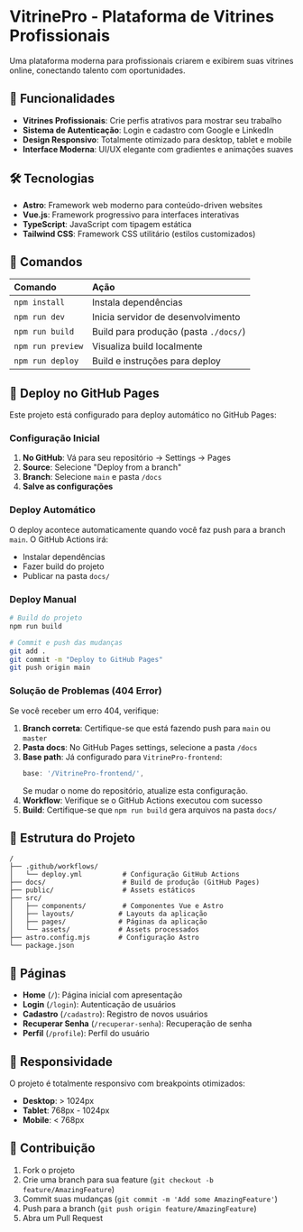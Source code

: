 # VitrinePro - Plataforma de Vitrines Profissionais

Uma plataforma moderna para profissionais criarem e exibirem suas vitrines online, conectando talento com oportunidades.

## 🚀 Funcionalidades

- **Vitrines Profissionais**: Crie perfis atrativos para mostrar seu trabalho
- **Sistema de Autenticação**: Login e cadastro com Google e LinkedIn
- **Design Responsivo**: Totalmente otimizado para desktop, tablet e mobile
- **Interface Moderna**: UI/UX elegante com gradientes e animações suaves

## 🛠️ Tecnologias

- **Astro**: Framework web moderno para conteúdo-driven websites
- **Vue.js**: Framework progressivo para interfaces interativas
- **TypeScript**: JavaScript com tipagem estática
- **Tailwind CSS**: Framework CSS utilitário (estilos customizados)

## 🧞 Comandos

| Comando                   | Ação                                           |
| :------------------------ | :--------------------------------------------- |
| `npm install`             | Instala dependências                           |
| `npm run dev`             | Inicia servidor de desenvolvimento             |
| `npm run build`           | Build para produção (pasta `./docs/`)          |
| `npm run preview`         | Visualiza build localmente                     |
| `npm run deploy`          | Build e instruções para deploy                 |

## 🚀 Deploy no GitHub Pages

Este projeto está configurado para deploy automático no GitHub Pages:

### Configuração Inicial

1. **No GitHub**: Vá para seu repositório → Settings → Pages
2. **Source**: Selecione "Deploy from a branch"
3. **Branch**: Selecione `main` e pasta `/docs`
4. **Salve as configurações**

### Deploy Automático

O deploy acontece automaticamente quando você faz push para a branch `main`. O GitHub Actions irá:

- Instalar dependências
- Fazer build do projeto
- Publicar na pasta `docs/`

### Deploy Manual

```bash
# Build do projeto
npm run build

# Commit e push das mudanças
git add .
git commit -m "Deploy to GitHub Pages"
git push origin main
```

### Solução de Problemas (404 Error)

Se você receber um erro 404, verifique:

1. **Branch correta**: Certifique-se que está fazendo push para `main` ou `master`
2. **Pasta docs**: No GitHub Pages settings, selecione a pasta `/docs`
3. **Base path**: Já configurado para `VitrinePro-frontend`:
   ```js
   base: '/VitrinePro-frontend/',
   ```
   Se mudar o nome do repositório, atualize esta configuração.
4. **Workflow**: Verifique se o GitHub Actions executou com sucesso
5. **Build**: Certifique-se que `npm run build` gera arquivos na pasta `docs/`

## 📁 Estrutura do Projeto

```
/
├── .github/workflows/
│   └── deploy.yml          # Configuração GitHub Actions
├── docs/                   # Build de produção (GitHub Pages)
├── public/                 # Assets estáticos
├── src/
│   ├── components/         # Componentes Vue e Astro
│   ├── layouts/           # Layouts da aplicação
│   ├── pages/             # Páginas da aplicação
│   └── assets/            # Assets processados
├── astro.config.mjs       # Configuração Astro
└── package.json
```

## 🎨 Páginas

- **Home** (`/`): Página inicial com apresentação
- **Login** (`/login`): Autenticação de usuários
- **Cadastro** (`/cadastro`): Registro de novos usuários
- **Recuperar Senha** (`/recuperar-senha`): Recuperação de senha
- **Perfil** (`/profile`): Perfil do usuário

## 📱 Responsividade

O projeto é totalmente responsivo com breakpoints otimizados:
- **Desktop**: > 1024px
- **Tablet**: 768px - 1024px
- **Mobile**: < 768px

## 🤝 Contribuição

1. Fork o projeto
2. Crie uma branch para sua feature (`git checkout -b feature/AmazingFeature`)
3. Commit suas mudanças (`git commit -m 'Add some AmazingFeature'`)
4. Push para a branch (`git push origin feature/AmazingFeature`)
5. Abra um Pull Request